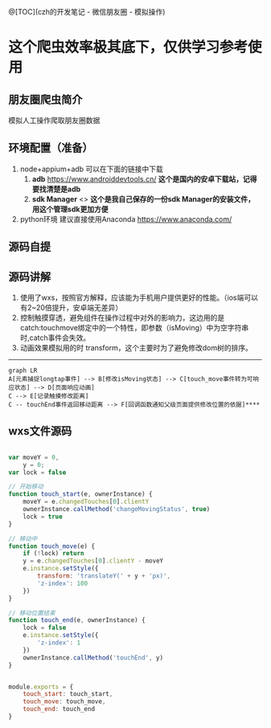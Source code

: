 
@[TOC](czh的开发笔记 - 微信朋友圈 - 模拟操作)

# 这个爬虫效率极其底下，仅供学习参考使用

## 朋友圈爬虫简介
模拟人工操作爬取朋友圈数据

## 环境配置（准备）
1. node+appium+adb 可以在下面的链接中下载 
   1. **adb** <https://www.androiddevtools.cn/> **这个是国内的安卓下载站，记得要找清楚是adb**
   2. **sdk Manager** <> **这个是我自己保存的一份sdk Manager的安装文件，用这个管理sdk更加方便**
2. python环境 建议直接使用Anaconda <https://www.anaconda.com/>

## 源码自提


## **源码讲解**
  1. 使用了wxs，按照官方解释，应该能为手机用户提供更好的性能。（ios端可以有2~20倍提升，安卓端无差异）
  2. 控制触摸穿透，避免组件在操作过程中对外的影响力，这边用的是catch:touchmove绑定中的一个特性，即参数（isMoving）中为空字符串时,catch事件会失效。
  3. 动画效果模拟用的时 transform，这个主要时为了避免修改dom树的排序。
****

```mermaid
graph LR
A[元素捕捉longtap事件] --> B[修改isMoving状态] --> C[touch_move事件转为可响应状态] --> D[页面响应动画]
C --> E[记录触摸修改距离]
C -- touchEnd事件返回移动距离 --> F[回调函数通知父级页面提供修改位置的依据]****
```

## wxs文件源码

```javascript

var moveY = 0,
    y = 0;
var lock = false

// 开始移动
function touch_start(e, ownerInstance) {
    moveY = e.changedTouches[0].clientY
    ownerInstance.callMethod('changeMovingStatus', true)
    lock = true
}

// 移动中
function touch_move(e) {
    if (!lock) return
    y = e.changedTouches[0].clientY - moveY
    e.instance.setStyle({
        transform: 'translateY(' + y + 'px)',
        'z-index': 100
    })
}

// 移动位置结束
function touch_end(e, ownerInstance) {
    lock = false
    e.instance.setStyle({
        'z-index': 1
    })
    ownerInstance.callMethod('touchEnd', y)
}


module.exports = {
    touch_start: touch_start,
    touch_move: touch_move,
    touch_end: touch_end
}

```
